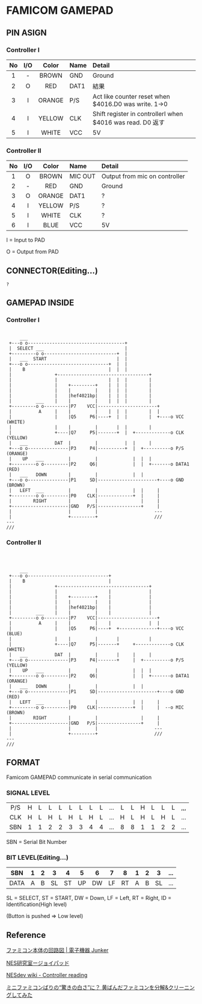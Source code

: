 # FAMICOM GAMEPAD
## PIN ASIGN

### Controller I
|No|I/O|Color| Name   | Detail   |
|:-:|:-:|:-:|:-|:-|
| 1| - |BROWN | GND | Ground |
| 2| O |RED   | DAT1| 結果 |
| 3| I |ORANGE| P/S | Act like counter reset when $4016.D0 was write. 1->0|
| 4| I |YELLOW| CLK | Shift register in controllerI when $4016 was read. D0  返す|
| 5| I |WHITE | VCC | 5V |

### Controller II
|No|I/O|Color| Name   | Detail   |
|:-:|:-:|:-:|:-|:-|
| 1| O |BROWN | MIC OUT| Output from mic on controller|
| 2| - |RED   | GND    | Ground |
| 3| O |ORANGE| DAT1   | ? |
| 4| I |YELLOW| P/S    | ? |
| 5| I |WHITE | CLK    | ? |
| 6| I |BLUE  | VCC    | 5V |

 I = Input to PAD
 
 O = Output from PAD
 
## CONNECTOR(Editing...)

```
?
```
## GAMEPAD INSIDE
 
### Controller I
```

     ___
 +---o o------------------------------------+
 |  SELECT ___                              |
 +---------o o---------------------------+  |
 |   ___  START                          |  |
 +---o o------------------------------+  |  |
 |    B                               |  |  |
 |                +----------------------------------+
 |                |                   |  |  |        |
 |                |    +---------+    |  |  |        |
 |                |    |         |    |  |  |        |
 |                |    |hef4021bp|    |  |  |        |
 |         ___    |    |         |    |  |  |        |
 +---------o o---------|P7    VCC|----------------------+
 |          A     |    |         |    |  |  |        |  |
 |                |    |Q5     P6|----+  |  |        |  +----o VCC (WHITE)
 |                |    |         |       |  |        |
 |                +----|Q7     P5|-------+  |  +-------------o CLK (YELLOW)
 |   ___          DAT  |         |          |  |     |
 +---o o---------------|P3     P4|----------+  |  +----------o P/S (ORANGE)                                                                                                                                     
 |    UP   ___         |         |             |  |  |
 +---------o o---------|P2     Q6|             |  |  +-------o DATA1 (RED)
 |   ___   DOWN        |         |             |  |
 +---o o---------------|P1     SD|----------------------+----o GND (BROWN)
 |   LEFT  ___         |         |             |  |     |
 +---------o o---------|P0    CLK|-------------+  |     |
 |        RIGHT        |         |                |     |
 +---------------------|GND   P/S|----------------+     |
 |                     |         |                     ---
 |                     +---------+                     ///
---
///

```

### Controller II
```


 
     ___
 +---o o------------------------------+
 |    B                               |
 |                +----------------------------------+
 |                |                   |              |
 |                |    +---------+    |              |
 |                |    |         |    |              |
 |                |    |hef4021bp|    |              |
 |         ___    |    |         |    |              |
 +---------o o---------|P7    VCC|----------------------+
 |          A     |    |         |    |              |  |
 |                |    |Q5     P6|----+  +--------------+----o VCC (BLUE)
 |                |    |         |       |           |
 |                +----|Q7     P5|-------+     +-------------o CLK (WHITE)
 |   ___          DAT  |         |       |     |     |
 +---o o---------------|P3     P4|-------+     |  +----------o P/S (YELLOW)                                                                                                                                     
 |    UP   ___         |         |             |  |  |
 +---------o o---------|P2     Q6|             |  |  +-------o DATA1 (ORANGE)
 |   ___   DOWN        |         |             |  |
 +---o o---------------|P1     SD|----------------------+----o GND (RED)
 |   LEFT  ___         |         |             |  |     |
 +---------o o---------|P0    CLK|-------------+  |     |  --o MIC (BROWN)
 |        RIGHT        |         |                |     |
 +---------------------|GND   P/S|----------------+     |
 |                     |         |                     ---
 |                     +---------+                     ///
---
///

```

## FORMAT

Famicom GAMEPAD communicate in serial communication

### SIGNAL LEVEL

|   |   |   |   |   |   |   |   |   |   |   |   |   |   |   |   |   |
|:-:|:-:|:-:|:-:|:-:|:-:|:-:|:-:|:-:|:-:|:-:|:-:|:-:|:-:|:-:|:-:|:-:|
|P/S|  H|  L|  L|  L|  L|  L|  L|  L|...|  L|  L|  H|  L|  L|  L|,,,|
|CLK|  H|  L|  H|  L|  H|  L|  H|  L|...|  H|  L|  H|  L|  H|  L|...|
|SBN|  1|  1|  2|  2|  3|  3|  4|  4|...|  8|  8|  1|  1|  2|  2|...|

SBN = Serial Bit Number

### BIT LEVEL(Editing...)

|SBN |  1|  2|  3|  4|  5|  6|  7|  8|  1|  2|  3|...|
|:-: |:-:|:-:|:-:|:-:|:-:|:-:|:-:|:-:|:-:|:-:|:-:|:-:|
|DATA|  A|  B| SL| ST| UP| DW| LF| RT|  A|  B| SL|...|

SL = SELECT, ST = START, DW = Down, LF = Left, RT = Right, ID = Identification(High level)

(Button is pushed => Low level)

## Reference

[ファミコン本体の回路図 | 電子機器 Junker](https://green.ap.teacup.com/junker/116.html)

[NES研究室ージョイパッド](http://hp.vector.co.jp/authors/VA042397/nes/joypad.html)

[NESdev wiki - Controller reading](https://wiki.nesdev.com/w/index.php/Controller_reading)

[ミニファミコンばりの“驚きの白さ”に？ 黄ばんだファミコンを分解&クリーニングしてみた](https://www.google.com/amp/s/kakakumag.com/amp/game/%3fid=9564)
